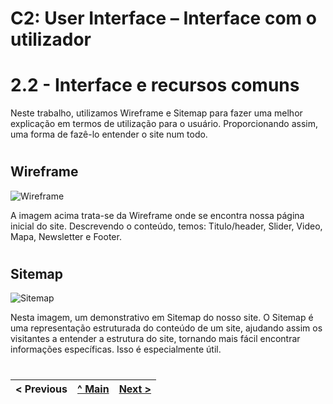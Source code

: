 # C2: User Interface – Interface com o utilizador


#

# 2.2 - Interface e recursos comuns

Neste trabalho, utilizamos Wireframe e Sitemap para fazer uma melhor explicação em termos de utilização para o usuário. Proporcionando assim, uma forma de fazê-lo entender o site num todo.

#

## Wireframe

<img alt="Wireframe" src="https://raw.githubusercontent.com/tiwm23tig05/tiwm23tig05/main/doc/Imagens/Wireframe.png">

A imagem acima trata-se da Wireframe onde se encontra nossa página inicial do site. Descrevendo o conteúdo, temos: Titulo/header, Slider, Video, Mapa, Newsletter e Footer.

#

## Sitemap

<img alt="Sitemap" src="https://github.com/tiwm23tig05/tiwm23tig05/blob/main/doc/Imagens/SiteMap.png">

Nesta imagem, um demonstrativo em Sitemap do nosso site. O Sitemap é uma representação estruturada do conteúdo de um site, ajudando assim os visitantes a entender a estrutura do site, tornando mais fácil encontrar informações específicas. Isso é especialmente útil.

#

< Previous | [^ Main](../../../) | [Next >](c3.md)
:--- | :---: | ---: 

